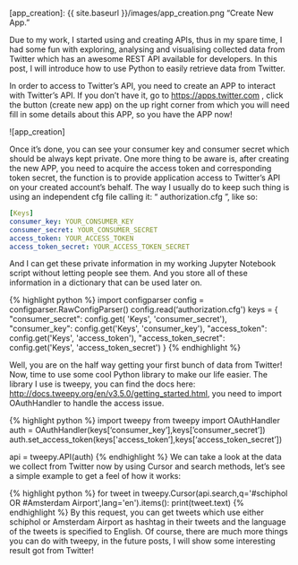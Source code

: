 [app_creation]: {{ site.baseurl }}/images/app_creation.png “Create New App.” 

Due to my work, I started using and creating APIs, thus in my spare time, I had some fun with exploring, analysing and visualising collected data from Twitter which has an awesome REST API available for developers. In this post, I will introduce how to use Python to easily retrieve data from Twitter.

In order to access to Twitter’s API, you need to create an APP to interact with Twitter’s API. If you don’t have it, go to https://apps.twitter.com , click the button (create new app) on the up right corner from which you will need fill in some details about this APP, so you have the APP now! 

![app_creation]

Once it’s done, you can see your consumer key and consumer secret which should be always kept private. One more thing to be aware is, after creating the new APP, you need to acquire the access token and corresponding token secret, the function is to provide application access to Twitter’s API on your created account’s behalf. The way I usually do to keep such thing is using an independent cfg file calling it: “ authorization.cfg ”, like so:

```yaml
[Keys]
consumer_key: YOUR_CONSUMER_KEY
consumer_secret: YOUR_CONSUMER_SECRET
access_token: YOUR_ACCESS_TOKEN
access_token_secret: YOUR_ACCESS_TOKEN_SECRET
```

And I can get these private information in my working Jupyter Notebook script without letting people see them. And you store all of these information in a dictionary that can be used later on.

{% highlight python %}
import configparser
config = configparser.RawConfigParser()
config.read(‘authorization.cfg')
keys = {
      "consumer_secret": config.get(
          'Keys', 'consumer_secret'),
      "consumer_key": config.get('Keys', 'consumer_key'),
      "access_token": config.get('Keys', 'access_token'),
      "access_token_secret": config.get('Keys', 'access_token_secret')
  }
{% endhighlight %}

Well, you are on the half way getting your first bunch of data from Twitter! Now, time to use some cool Python library to make our life easier. The library I use is tweepy, you can find the docs here: http://docs.tweepy.org/en/v3.5.0/getting_started.html, you need to import OAuthHandler to handle the access issue.

{% highlight python %}
import tweepy
from tweepy import OAuthHandler
auth = OAuthHandler(keys[‘consumer_key’],keys[’consumer_secret’])
auth.set_access_token(keys['access_token’],keys[‘access_token_secret’])

api = tweepy.API(auth)
{% endhighlight %}
We can take a look at the data we collect from Twitter now by using Cursor and search methods, let’s see a simple example to get a feel of how it works:

{% highlight python %}
for tweet in tweepy.Cursor(api.search,q='#schiphol OR #Amsterdam Airport',lang='en').items():
    print(tweet.text)
{% endhighlight %}
By this request, you can get tweets which use either schiphol or Amsterdam Airport as hashtag in their tweets and the language of the tweets is specified to English. Of course, there are much more things you can do with tweepy, in the future posts, I will show some interesting result got from Twitter! 
